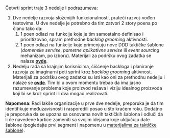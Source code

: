 Četvrti sprint traje 3 nedelje i podrazumeva:

1. Dve nedelje razvoja složenijih funkcionalnosti, prateći razvoj-vođen testovima. U dve nedelje je potrebno da tim zatvori 2 story poena po članu tako da:
   1. 1 poen odlazi na funkcije koje je tim samostalno definisao i prioritizovao, spram prethodne _backlog grooming_ aktivnosti.
   2. 1 poen odlazi na funkcije koje primenjuju nove DDD taktičke šablone (_domenske servise_, _pametne aplikativne servise_ ili _event sourcing_ mehanizam, po izboru). Materijali za podršku ovog zadatka se nalaze **[ovde](https://github.com/psw-ftn/supportive-information/tree/master/s4/w1-w2)**.
2. Nedelju rada sa krajnjim korisnicima, čišćenje backloga i planiranje razvoja za imaginarni peti sprint kroz _backlog grooming_ aktivnost. Materijali za podršku ovog zadatka su isti kao oni za prethodnu nedelju i nalaze se **[ovde](https://github.com/psw-ftn/supportive-information/blob/master/s3/w3/README.md)**. Tim bi u ovom momentu trebao da ima jasno razumevanje problema koje proizvod rešava i viziju idealnog proizvoda koji bi se kroz sprint ili dva mogao realizovati.

**Napomena**: Radi lakše organizacije u prve dve nedelje, preporuka je da tim identifikuje međuzavisnosti i rasporedili posao u što kraćem roku. Dodatno je preporuka da se upozna sa osnovama novih taktičkih šablona i odluči da li će navedene kartice zameniti sa svojim idejama koje uključuju date šablone (pogledajte prvi segment i napomenu u [materijalima za taktičke šablone](https://github.com/psw-ftn/supportive-information/tree/master/s4/w1-w2)).
